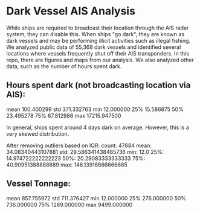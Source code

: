 # Dark Vessel AIS Analysis

While ships are required to broadcast their location through the AIS radar system, they can disable this.
When ships "go dark", they are known as dark vessels and may be performing illicit activities such as illegal fishing.
We analyzed public data of 55,368 dark vessels and identified several locations where vessels frequently shut off their AIS transponders.
In this repo, there are figures and maps from our analysis.
We also analyzed other data, such as the number of hours spent dark.

## Hours spent dark (not broadcasting location via AIS):
mean       100.400299
std        371.332763
min         12.000000
25%         15.586875
50%         23.495278
75%         67.812986
max      17215.947500

In general, ships spent around 4 days dark on average.
However, this is a very skewed distribution.

After removing outliers based on IQR:
count: 47884
mean: 34.08340443107881
std: 29.586341438485736
min: 12.0
25%: 14.974722222222223
50%: 20.29083333333333
75%: 40.90951388888889
max: 146.13916666666665

## Vessel Tonnage:
mean       857.755972
std        711.376427
min         12.000000
25%        276.000000
50%        736.000000
75%       1269.000000
max       9499.000000

